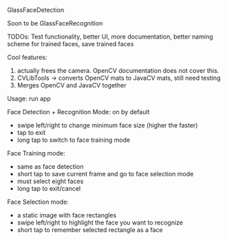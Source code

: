 GlassFaceDetection

Soon to be GlassFaceRecognition

TODOs: Test functionality, better UI, more documentation, better naming scheme for trained faces, save trained faces

Cool features:
1) actually frees the camera. OpenCV documentation does not cover this.
2) CVLibTools -> converts OpenCV mats to JavaCV mats, still need testing
3) Merges OpenCV and JavaCV together


Usage: run app

Face Detection + Recognition Mode: on by default
- swipe left/right to change minimum face size (higher the faster)
- tap to exit
- long tap to switch to face training mode

Face Training mode:
- same as face detection
- short tap to save current frame and go to face selection mode
- must select eight faces
- long tap to exit/cancel

Face Selection mode:
- a static image with face rectangles
- swipe left/right to highlight the face you want to recognize
- short tap to remember selected rectangle as a face